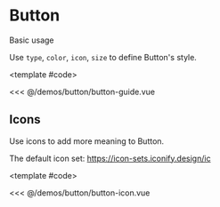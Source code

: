 <demo-block>

# Button

Basic usage

Use `type`, `color`, `icon`, `size` to define Button's style.

<button-guide />

<template #code>

<<< @/demos/button/button-guide.vue

</template>

</demo-block>



<demo-block code-tip="Use the `icon` attribute to add icon.">

## Icons

Use icons to add more meaning to Button.

The default icon set: https://icon-sets.iconify.design/ic

<button-icon />

<template #code>

<<< @/demos/button/button-icon.vue

</template>

</demo-block>

 
